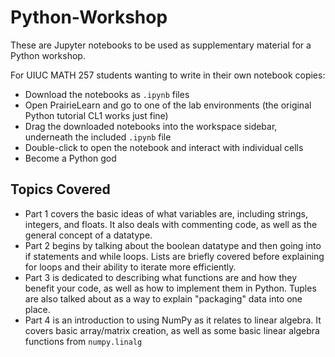 # Python-Workshop
These are Jupyter notebooks to be used as supplementary material for a Python workshop.

For UIUC MATH 257 students wanting to write in their own notebook copies:
* Download the notebooks as `.ipynb` files
* Open PrairieLearn and go to one of the lab environments (the original Python tutorial CL1 works just fine)
* Drag the downloaded notebooks into the workspace sidebar, underneath the included `.ipynb` file
* Double-click to open the notebook and interact with individual cells
* Become a Python god


## Topics Covered
* Part 1 covers the basic ideas of what variables are, including strings, integers, and floats. It also deals with
  commenting code, as well as the general concept of a datatype.
* Part 2 begins by talking about the boolean datatype and then going into if statements and while loops.
  Lists are briefly covered before explaining for loops and their ability to iterate more efficiently.
* Part 3 is dedicated to describing what functions are and how they benefit your code, as well as how to 
  implement them in Python. Tuples are also talked about as a way to explain "packaging" data into one place.
* Part 4 is an introduction to using NumPy as it relates to linear algebra. It covers basic array/matrix
  creation, as well as some basic linear algebra functions from `numpy.linalg`
